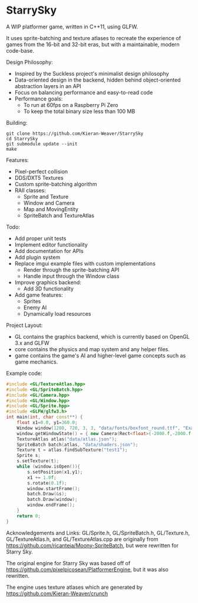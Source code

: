 # StarrySky
A WIP platformer game, written in C++11, using GLFW.

It uses sprite-batching and texture atlases to recreate the experience of games from the 16-bit and 32-bit eras, but with a maintainable, modern code-base.

Design Philosophy:
- Inspired by the Suckless project's minimalist design philosophy
- Data-oriented design in the backend, hidden behind object-oriented abstraction layers in an API
- Focus on balancing performance and easy-to-read code
- Performance goals:
  - To run at 60fps on a Raspberry Pi Zero
  - To keep the total binary size less than 100 MB

Building:
```
git clone https://github.com/Kieran-Weaver/StarrySky
cd StarrySky
git submodule update --init
make
```

Features:
- Pixel-perfect collision
- DDS/DXT5 Textures
- Custom sprite-batching algorithm
- RAII classes:
  - Sprite and Texture
  - Window and Camera
  - Map and MovingEntity
  - SpriteBatch and TextureAtlas

Todo:
- Add proper unit tests
- Implement editor functionality
- Add documentation for APIs
- Add plugin system
- Replace imgui example files with custom implementations
  - Render through the sprite-batching API
  - Handle input through the Window class
- Improve graphics backend:
  - Add 3D functionality
- Add game features:
  - Sprites
  - Enemy AI
  - Dynamically load resources

Project Layout:
- GL contains the graphics backend, which is currently based on OpenGL 3.x and GLFW
- core contains the physics and map system and any helper files.
- game contains the game's AI and higher-level game concepts such as game mechanics.

Example code:
```C++
#include <GL/TextureAtlas.hpp>
#include <GL/SpriteBatch.hpp>
#include <GL/Camera.hpp>
#include <GL/Window.hpp>
#include <GL/Sprite.hpp>
#include <GLFW/glfw3.h>
int main(int, char const**) {
	float x1=0.0, y1=360.0;
	Window window(1280, 720, 3, 3, "data/fonts/boxfont_round.ttf", "Example");
	window.getWindowState() = { new Camera(Rect<float>(-2000.f,-2000.f,4000.f,4000.f),Rect<float>(0.f,0.f,800.f,400.f), window) };
	TextureAtlas atlas("data/atlas.json");
	SpriteBatch batch(atlas, "data/shaders.json");
	Texture t = atlas.findSubTexture("test1");
	Sprite s;
	s.setTexture(t);
	while (window.isOpen()){
		s.setPosition(x1,y1);
		x1 += 1.0f;
		s.rotate(0.1f);
		window.startFrame();
		batch.Draw(&s);
		batch.Draw(window);
		window.endFrame();
	}
	return 0;
}
```


Acknowledgements and Links:
GL/Sprite.h, GL/SpriteBatch.h, GL/Texture.h, GL/TextureAtlas.h, and GL/TextureAtlas.cpp are originally from https://github.com/ricanteja/Moony-SpriteBatch, but were rewritten for Starry Sky.

The original engine for Starry Sky was based off of https://github.com/pixelpicosean/PlatformerEngine, but it was also rewritten.

The engine uses texture atlases which are generated by https://github.com/Kieran-Weaver/crunch
